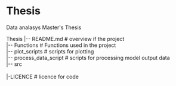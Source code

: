 # Thesis 
Data analasys Master's Thesis

Thesis
|-- README.md             # overview if the project<br />
|-- Functions             # Functions used in the project <br />
|-- plot_scripts          # scripts for plotting <br />
|-- process_data_script   # scripts for processing model output data<br />
|-- src <br />                  
    |-LICENCE             # licence for code
